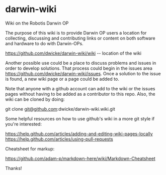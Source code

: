 darwin-wiki
===========

Wiki on the Robotis Darwin OP

The purpose of this wiki is to provide Darwin OP users a location for collecting, discussing and contributing links or content on both software and hardware to do with Darwin-OPs.

https://github.com/dwicke/darwin-wiki/wiki  -- location of the wiki

Another possible use could be a place to discuss problems and issues in order to develop solutions.  That process could begin in the issues area https://github.com/dwicke/darwin-wiki/issues.  Once a solution to the issue is found, a new wiki page or a page could be added to.

Note that anyone with a github account can add to the wiki or the issues pages without having to be added as a contributor to this repo.  Also, the wiki can be cloned by doing:

git clone git@github.com:dwicke/darwin-wiki.wiki.git

Some helpful resources on how to use github's wiki in a more git style if you're interested:

https://help.github.com/articles/adding-and-editing-wiki-pages-locally
https://help.github.com/articles/using-pull-requests

Cheatsheet for markup:

https://github.com/adam-p/markdown-here/wiki/Markdown-Cheatsheet

Thanks!
